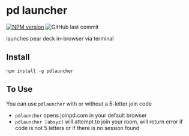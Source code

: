 # pd launcher
[![NPM version](https://img.shields.io/npm/v/pdlauncher.svg?style=flat&color=eaff00)](https://www.npmjs.com/package/pdlauncher) 
![GitHub last commit](https://img.shields.io/github/last-commit/aucoeur/pdlauncher?style=flat)
<!-- [![NPM downloads](https://img.shields.io/npm/dt/pdlauncher.svg?style=flat)](https://npmjs.org/package/pdlauncher)   -->

launches pear deck in-browser via terminal 

## Install
`npm install -g pdlauncher`

## To Use
You can use `pdlauncher` with or without a 5-letter join code

- `pdlauncher` opens joinpd.com in your default browser  
- `pdlauncher [abxyz]` will attempt to join your room, will return error if code is not 5 letters or if there is no session found